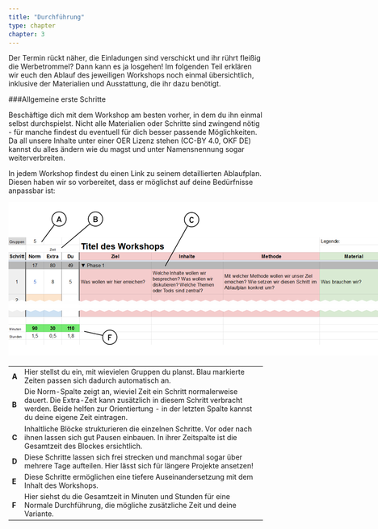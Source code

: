 ```yaml
---
title: "Durchführung"
type: chapter
chapter: 3
--- 
```


Der Termin rückt näher, die Einladungen sind verschickt und ihr rührt fleißig die
Werbetrommel? Dann kann es ja losgehen! Im folgenden Teil erklären wir euch
den Ablauf des jeweiligen Workshops noch einmal übersichtlich, inklusive der Materialien und Ausstattung,
die ihr dazu benötigt.

###Allgemeine erste Schritte

Beschäftige dich mit dem Workshop am besten vorher, in dem du ihn einmal selbst durchspielst. Nicht alle Materialien oder Schritte sind zwingend nötig - für manche findest du eventuell für dich besser passende Möglichkeiten. Da all unsere Inhalte unter einer OER Lizenz stehen (CC-BY 4.0, OKF DE) kannst du alles ändern wie du magst und unter Namensnennung sogar weiterverbreiten.

In jedem Workshop findest du einen Link zu seinem detaillierten Ablaufplan. Diesen haben wir so vorbereitet, dass er möglichst auf deine Bedürfnisse anpassbar ist:

<div style="margin: auto; margin-bottom: 20px">
  <img src="/images/ZIM_beschreibung.png"  style="display: block; max-width:2000px; margin: auto"/>
</div>

<table>
  <tbody>
    <tr>
      <td style="font-weight: bold;">A</td>
      <td>Hier stellst du ein, mit wievielen Gruppen du planst. Blau markierte Zeiten passen sich dadurch automatisch an.</td>
    </tr>
    <tr>
      <td style="font-weight: bold;">B</td>
      <td>Die Norm-Spalte zeigt an, wieviel Zeit ein Schritt normalerweise dauert. Die Extra-Zeit kann zusätzlich in diesem Schritt verbracht werden. Beide helfen zur Orientiertung - in der letzten Spalte kannst du deine eigene Zeit eintragen.</td>
    </tr>
   <tr>
      <td style="font-weight: bold;">C</td>
      <td>Inhaltliche Blöcke strukturieren die einzelnen Schritte. Vor oder nach ihnen lassen sich gut Pausen einbauen. In ihrer Zeitspalte ist die Gesamtzeit des Blockes ersichtlich.</td>
    </tr>
    <tr>
      <td style="font-weight: bold;">D</td>
      <td>Diese Schritte lassen sich frei strecken und manchmal sogar über mehrere Tage aufteilen. Hier lässt sich für längere Projekte ansetzen!</td>
    </tr>
    <tr>
      <td style="font-weight: bold;">E</td>
      <td>Diese Schritte ermöglichen eine tiefere Auseinandersetzung mit dem Inhalt des Workshops.</td>
    </tr>
   <tr>
      <td style="font-weight: bold;">F</td>
      <td>Hier siehst du die Gesamtzeit in Minuten und Stunden für eine Normale Durchführung, die mögliche zusätzliche Zeit und deine Variante.</td>
    </tr>
  </tbody>
</table>
</br>
